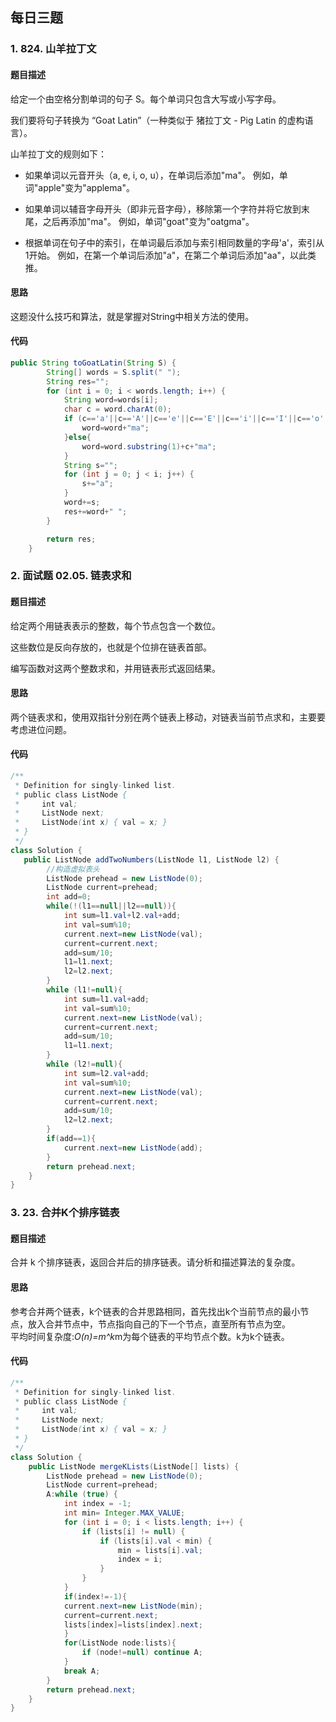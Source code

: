 ## 每日三题
### 1. 824. 山羊拉丁文
#### 题目描述
给定一个由空格分割单词的句子 S。每个单词只包含大写或小写字母。

我们要将句子转换为 “Goat Latin”（一种类似于 猪拉丁文 - Pig Latin 的虚构语言）。

山羊拉丁文的规则如下：
* 如果单词以元音开头（a, e, i, o, u），在单词后添加"ma"。
例如，单词"apple"变为"applema"。

* 如果单词以辅音字母开头（即非元音字母），移除第一个字符并将它放到末尾，之后再添加"ma"。
例如，单词"goat"变为"oatgma"。

* 根据单词在句子中的索引，在单词最后添加与索引相同数量的字母'a'，索引从1开始。
例如，在第一个单词后添加"a"，在第二个单词后添加"aa"，以此类推。

#### 思路
这题没什么技巧和算法，就是掌握对String中相关方法的使用。
#### 代码
``` java
public String toGoatLatin(String S) {
        String[] words = S.split(" ");
        String res="";
        for (int i = 0; i < words.length; i++) {
            String word=words[i];
            char c = word.charAt(0);
            if (c=='a'||c=='A'||c=='e'||c=='E'||c=='i'||c=='I'||c=='o'||c=='O'||c=='u'||c=='U'){
                word=word+"ma";
            }else{
                word=word.substring(1)+c+"ma";
            }
            String s="";
            for (int j = 0; j < i; j++) {
                s+="a";
            }
            word+=s;
            res+=word+" ";
        }

        return res;
    }
```
### 2. 面试题 02.05. 链表求和
#### 题目描述
给定两个用链表表示的整数，每个节点包含一个数位。

这些数位是反向存放的，也就是个位排在链表首部。

编写函数对这两个整数求和，并用链表形式返回结果。

#### 思路
两个链表求和，使用双指针分别在两个链表上移动，对链表当前节点求和，主要要考虑进位问题。
#### 代码
``` java
/**
 * Definition for singly-linked list.
 * public class ListNode {
 *     int val;
 *     ListNode next;
 *     ListNode(int x) { val = x; }
 * }
 */
class Solution {
   public ListNode addTwoNumbers(ListNode l1, ListNode l2) {
        //构造虚拟表头
        ListNode prehead = new ListNode(0);
        ListNode current=prehead;
        int add=0;
        while(!(l1==null||l2==null)){
            int sum=l1.val+l2.val+add;
            int val=sum%10;
            current.next=new ListNode(val);
            current=current.next;
            add=sum/10;
            l1=l1.next;
            l2=l2.next;
        }
        while (l1!=null){
            int sum=l1.val+add;
            int val=sum%10;
            current.next=new ListNode(val);
            current=current.next;
            add=sum/10;
            l1=l1.next;
        }
        while (l2!=null){
            int sum=l2.val+add;
            int val=sum%10;
            current.next=new ListNode(val);
            current=current.next;
            add=sum/10;
            l2=l2.next;
        }
        if(add==1){
            current.next=new ListNode(add);
        }
        return prehead.next;
    }
}
```
### 3. 23. 合并K个排序链表
#### 题目描述
合并 k 个排序链表，返回合并后的排序链表。请分析和描述算法的复杂度。
#### 思路
参考合并两个链表，k个链表的合并思路相同，首先找出k个当前节点的最小节点，放入合并节点中，节点指向自己的下一个节点，直至所有节点为空。  
平均时间复杂度:*O(n)=m^k*m为每个链表的平均节点个数。k为k个链表。
#### 代码
``` java
/**
 * Definition for singly-linked list.
 * public class ListNode {
 *     int val;
 *     ListNode next;
 *     ListNode(int x) { val = x; }
 * }
 */
class Solution {
    public ListNode mergeKLists(ListNode[] lists) {
        ListNode prehead = new ListNode(0);
        ListNode current=prehead;
        A:while (true) {
            int index = -1;
            int min= Integer.MAX_VALUE;
            for (int i = 0; i < lists.length; i++) {
                if (lists[i] != null) {
                    if (lists[i].val < min) {
                        min = lists[i].val;
                        index = i;
                    }
                }
            }
            if(index!=-1){
            current.next=new ListNode(min);
            current=current.next;
            lists[index]=lists[index].next;
            }
            for(ListNode node:lists){
                if (node!=null) continue A;
            }
            break A;
        } 
        return prehead.next;
    }
}
```